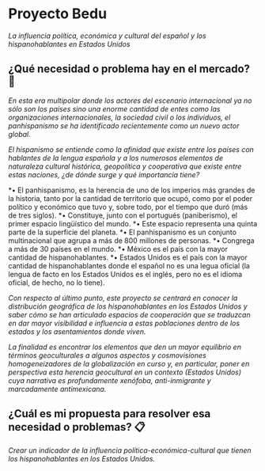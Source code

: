 # Proyecto Bedu

_La influencia política, económica y cultural del español y los hispanohablantes en Estados Unidos_

## ¿Qué necesidad o problema hay en el mercado? 🚀

_En esta era multipolar donde los actores del escenario internacional ya no sólo son los países sino una enorme cantidad de entes como las organizaciones internacionales, la sociedad civil o los individuos, el panhispanismo se ha identificado recientemente como un nuevo actor global._

_El hispanismo se entiende como la afinidad que existe entre los países con hablantes de la lengua española y a los numerosos elementos de naturaleza cultural histórica, geopolítica y cooperativa que existe entre estas naciones, ¿de dónde surge y qué importancia tiene?_

*•	El panhispanismo, es la herencia de uno de los imperios más grandes de la historia, tanto por la cantidad de territorio que ocupó, como por el poder político y económico que tuvo y, sobre todo, por el tiempo que duró (más de tres siglos).
*•	Constituye, junto con el portugués (paniberismo), el primer espacio lingüístico del mundo.
*•	Este espacio representa una quinta parte de la superficie del planeta.
*•	El panhispanismo es un conjunto multinacional que agrupa a más de 800 millones de personas.
*•	Congrega a más de 30 países en el mundo.
*•	México es el país con la mayor cantidad de hispanohablantes.
*•	Estados Unidos es el país con la mayor cantidad de hispanohablantes donde el español no es una legua oficial (la lengua de facto en los Estados Unidos es el inglés, pero no es el idioma oficial, de hecho, no lo tiene).

_Con respecto al último punto, este proyecto se centrará en conocer la distribución geográfica de los hispanohablantes en los Estados Unidos y saber cómo se han articulado espacios de cooperación que se traduzcan en dar mayor visibilidad e influencia a estas poblaciones dentro de los estados y los asentamientos donde viven._

_La finalidad es encontrar los elementos que den un mayor equilibrio en términos geoculturales a algunos aspectos y cosmovisiones homogeneizadores de la globalización en curso y, en particular, poner en perspectiva esta herencia geocultural en un contexto (Estados Unidos) cuya narrativa es profundamente xenófoba, anti-inmigrante y marcadamente antimexicana._

## ¿Cuál es mi propuesta para resolver esa necesidad o problemas? 📋

_Crear un indicador de la influencia política-económica-cultural que tienen los hispanohablantes en los Estados Unidos._
